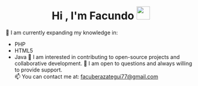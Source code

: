 <h1 align="center"><b>Hi , I'm Facundo </b><img src="https://media.giphy.com/media/hvRJCLFzcasrR4ia7z/giphy.gif" width="35"></h1>

🌱 I am currently expanding my knowledge in:
  - PHP
  - HTML5
  - Java
🤝 I am interested in contributing to open-source projects and collaborative development.
💬 I am open to questions and always willing to provide support.<br>
📫 You can contact me at: <a href="facuberazategui77@gmail.com">facuberazategui77@gmail.com</a>
